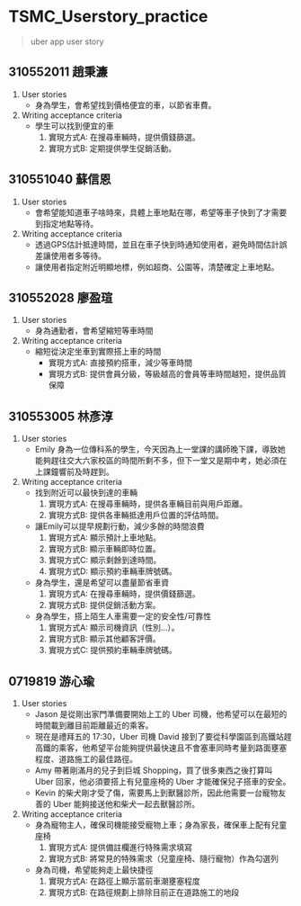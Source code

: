 # TSMC_Userstory_practice
> uber app user story
## 310552011 趙秉濂
1. User stories
    * 身為學生，會希望找到價格便宜的車，以節省車費。
2. Writing acceptance criteria
    * 學生可以找到便宜的車
        1. 實現方式A: 在搜尋車輛時，提供價錢篩選。
        2. 實現方式B: 定期提供學生促銷活動。
## 310551040 蘇信恩
1. User stories
    - 會希望能知道車子啥時來，具體上車地點在哪，希望等車子快到了才需要到指定地點等待。
2. Writing acceptance criteria
    - 透過GPS估計抵達時間，並且在車子快到時通知使用者，避免時間估計誤差讓使用者多等待。
    - 讓使用者指定附近明顯地標，例如超商、公園等，清楚確定上車地點。
## 310552028 廖盈瑄
1. User stories
	* 身為通勤者，會希望縮短等車時間
2. Writing acceptance criteria
    * 縮短從決定坐車到實際搭上車的時間
        * 實現方式A: 直接預約搭車，減少等車時間
        * 實現方式B: 提供會員分級，等級越高的會員等車時間越短，提供品質保障

## 310553005 林彥淳
1. User stories
    * Emily 身為一位傳科系的學生，今天因為上一堂課的講師晚下課，導致她能夠趕往交大六家校區的時間所剩不多，但下一堂又是期中考，她必須在上課鐘響前及時趕到。
2. Writing acceptance criteria
    * 找到附近可以最快到達的車輛
        1. 實現方式A: 在搜尋車輛時，提供各車輛目前與用戶距離。
        2. 實現方式B: 提供各車輛抵達用戶位置的評估時間。
    * 讓Emily可以提早規劃行動，減少多餘的時間浪費
        1. 實現方式A: 顯示預計上車地點。
        2. 實現方式B: 顯示車輛即時位置。
        3. 實現方式C: 顯示剩餘到達時間。
        4. 實現方式D: 顯示預約車輛車牌號碼。
    * 身為學生，還是希望可以盡量節省車資
        1. 實現方式A: 在搜尋車輛時，提供價錢篩選。
        2. 實現方式B: 提供促銷活動方案。
    * 身為學生，搭上陌生人車需要一定的安全性/可靠性
        1. 實現方式A: 顯示司機資訊（性別...）。
        2. 實現方式B: 顯示其他顧客評價。
        3. 實現方式C: 提供預約車輛車牌號碼。
## 0719819 游心瑜
1. User stories
    * Jason 是從剛出家門準備要開始上工的 Uber 司機，他希望可以在最短的時間載到離目前距離最近的乘客。
    * 現在是禮拜五的 17:30，Uber 司機 David 接到了要從科學園區到高鐵站趕高鐵的乘客，他希望平台能夠提供最快速且不會塞車同時考量到路面壅塞程度、道路施工的最佳路徑。
    * Amy 帶著剛滿月的兒子到巨城 Shopping，買了很多東西之後打算叫 Uber 回家，他必須要搭上有兒童座椅的 Uber 才能確保兒子搭車的安全。
    * Kevin 的柴犬剛才受了傷，需要馬上到獸醫診所，因此他需要一台寵物友善的 Uber 能夠接送他和柴犬一起去獸醫診所。
2. Writing acceptance criteria
    * 身為寵物主人，確保司機能接受寵物上車；身為家長，確保車上配有兒童座椅
        1. 實現方式A: 提供備註欄進行特殊需求填寫
        2. 實現方式B: 將常見的特殊需求（兒童座椅、隨行寵物）作為勾選列
    * 身為司機，希望能夠走上最快捷徑
        1. 實現方式A: 在路徑上顯示當前車潮壅塞程度
        2. 實現方式B: 在路徑規劃上排除目前正在道路施工的地段
